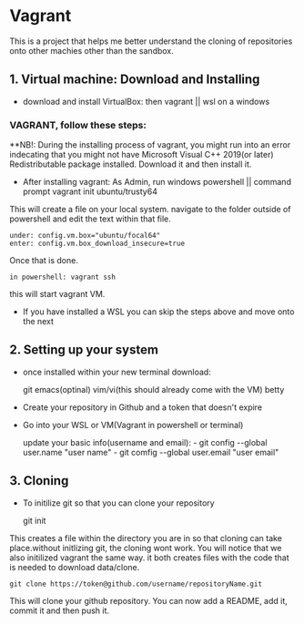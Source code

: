 # Vagrant

This is a project that helps me better understand the cloning of repositories onto other machies other than the sandbox.

## 1. Virtual machine: Download and Installing

* download and install VirtualBox:
	then vagrant || wsl on a windows

### VAGRANT, follow these steps:

**NB!: During the installing process of vagrant, you might run into an error indecating that you might not have Microsoft Visual C++ 2019(or later) Redistributable package installed. Download it and then install it.

* After installing vagrant:
	As Admin, run windows powershell || command prompt
	vagrant init ubuntu/trusty64

This will create a file on your local system. navigate to the folder outside of powershell and edit the text within that file.

	under: config.vm.box="ubuntu/focal64"
	enter: config.vm.box_download_insecure=true

Once that is done.
	
	in powershell: vagrant ssh

this will start vagrant VM.

* If you have installed a WSL you can skip the steps above and move onto the next

## 2. Setting up your system

* once installed within your new terminal download:

	git
	emacs(optinal)
	vim/vi(this should already come with the VM)
	betty

* Create your repository in Github and a token that doesn't expire

* Go into your WSL or VM(Vagrant in powershell or terminal)
 
	update your basic info(username and email):
		- git config --global user.name "user name"
		- git comfig --global user.email "user email"
## 3. Cloning

* To initilize git so that you can clone your repository

	git init
 
This creates a file within the directory you are in so that cloning can take place.without initlizing git, the cloning wont work. You will notice that we also initilized vagrant the same way. it both creates files with the code that is needed to download data/clone.

	git clone https://token@github.com/username/repositoryName.git

This will clone your github repository. You can now add a README, add it, commit it and then push it.


